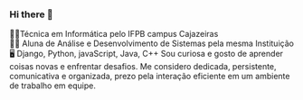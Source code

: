 ### Hi there 👋

<!--
**milenalinsb/milenalinsb** is a ✨ _special_ ✨ repository because its `README.md` (this file) appears on your GitHub profile.
-->
👩‍🎓Técnica em Informática pelo IFPB campus Cajazeiras  <br>
👩‍💻 Aluna de Análise e Desenvolvimento de Sistemas pela mesma Instituição <br>
🖥️ Django, Python, javaScript, Java, C++
Sou curiosa e gosto de aprender coisas novas e enfrentar desafios. Me considero dedicada, persistente, comunicativa e organizada, prezo pela interação eficiente em um ambiente de trabalho em equipe.

